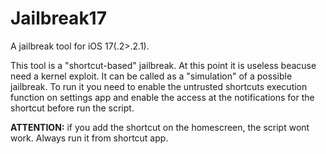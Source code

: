 # Jailbreak17
A jailbreak tool for iOS 17(.2>.2.1).

This tool is a "shortcut-based" jailbreak. At this point it is useless beacuse need a kernel exploit.
It can be called as a "simulation" of a possible jailbreak. To run it you need to enable the untrusted shortcuts execution function on settings app and enable the access at the notifications for the shortcut before run the script.

**ATTENTION:** if you add the shortcut on the homescreen, the script wont work. Always run it from shortcut app.
